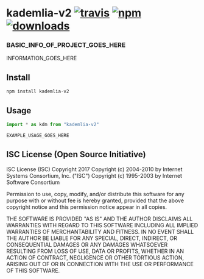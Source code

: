 # kademlia-v2 [![travis][travis-image]][travis-url] [![npm][npm-image]][npm-url] [![downloads][downloads-image]][downloads-url]

[travis-image]: https://travis-ci.org/CraigglesO/kademlia-v2.svg?branch=master
[travis-url]: https://travis-ci.org/CraigglesO/kademlia-v2
[npm-image]: https://img.shields.io/npm/v/kademlia-v2.svg
[npm-url]: https://npmjs.org/package/kademlia-v2
[downloads-image]: https://img.shields.io/npm/dm/kademlia-v2.svg
[downloads-url]: https://npmjs.org/package/kademlia-v2

### BASIC_INFO_OF_PROJECT_GOES_HERE

INFORMATION_GOES_HERE

## Install

``` typescript
npm install kademlia-v2
```

## Usage
``` typescript
import * as kdm from "kademlia-v2"

EXAMPLE_USAGE_GOES_HERE

```

## ISC License (Open Source Initiative)

ISC License (ISC)
Copyright 2017 <CraigglesO>
Copyright (c) 2004-2010 by Internet Systems Consortium, Inc. ("ISC")
Copyright (c) 1995-2003 by Internet Software Consortium


Permission to use, copy, modify, and/or distribute this software for any purpose with or without fee is hereby granted, provided that the above copyright notice and this permission notice appear in all copies.

THE SOFTWARE IS PROVIDED "AS IS" AND THE AUTHOR DISCLAIMS ALL WARRANTIES WITH REGARD TO THIS SOFTWARE INCLUDING ALL IMPLIED WARRANTIES OF MERCHANTABILITY AND FITNESS. IN NO EVENT SHALL THE AUTHOR BE LIABLE FOR ANY SPECIAL, DIRECT, INDIRECT, OR CONSEQUENTIAL DAMAGES OR ANY DAMAGES WHATSOEVER RESULTING FROM LOSS OF USE, DATA OR PROFITS, WHETHER IN AN ACTION OF CONTRACT, NEGLIGENCE OR OTHER TORTIOUS ACTION, ARISING OUT OF OR IN CONNECTION WITH THE USE OR PERFORMANCE OF THIS SOFTWARE.
